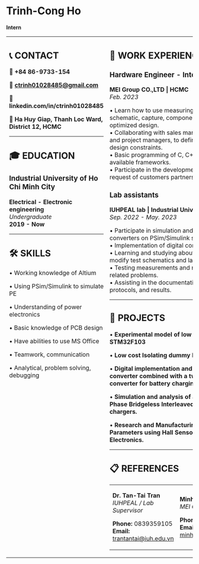 # Trinh-Cong Ho
**Intern**

<table>
<tr>
<td width="30%" valign="top">

## 📞 CONTACT

📱 **+84 86-9733-154**

📧 **ctrinh01028485@gmail.com**

🔗 **linkedin.com/in/ctrinh01028485**

📍 **Ha Huy Giap, Thanh Loc Ward, District 12, HCMC**

---

## 🎓 EDUCATION

### Industrial University of Ho Chi Minh City

**Electrical - Electronic engineering**  
*Undergraduate*  
**2019 - Now**

---

## 🛠️ SKILLS

• Working knowledge of Altium

• Using PSim/Simulink to simulate PE

• Understanding of power electronics

• Basic knowledge of PCB design

• Have abilities to use MS Office

• Teamwork, communication

• Analytical, problem solving, debugging

</td>
<td width="70%" valign="top">

## 💼 WORK EXPERIENCE

### Hardware Engineer - Intern
**MEI Group CO.,LTD | HCMC** &nbsp;&nbsp;&nbsp;&nbsp;&nbsp;&nbsp;&nbsp;&nbsp;&nbsp;&nbsp;&nbsp;&nbsp;&nbsp;&nbsp;&nbsp;&nbsp;&nbsp;&nbsp;&nbsp;&nbsp;&nbsp;&nbsp;&nbsp;&nbsp;&nbsp;&nbsp;&nbsp;&nbsp;&nbsp;&nbsp;&nbsp;&nbsp;&nbsp;&nbsp; *Nov. 2022 - Feb. 2023*

• Learn how to use measuring instruments including schematic, capture, component selection, layout design and optimized design.  
• Collaborating with sales managers, marketing department and project managers, to define system requirements and design constraints.  
• Basic programming of C, C++ based microcontrollers and available frameworks.  
• Participate in the development of some products at the request of customers partners.

### Lab assistants
**IUHPEAL lab | Industrial University of HCMC** &nbsp;&nbsp;&nbsp;&nbsp;&nbsp;&nbsp;&nbsp;&nbsp;&nbsp;&nbsp;&nbsp;&nbsp;&nbsp;&nbsp;&nbsp;&nbsp;&nbsp;&nbsp;&nbsp;&nbsp;&nbsp;&nbsp;&nbsp;&nbsp;&nbsp;&nbsp; *Sep. 2022 - May. 2023*

• Participate in simulation and control projects some basic converters on PSim/Simulink software and experimental.  
• Implementation of digital controller on DSP/Microcontroller.  
• Learning and studying about user interfaces to create and modify test schematics and layouts.  
• Testing measurements and resolving hardware or software-related problems.  
• Assisting in the documentation of lab procedures, experiment protocols, and results.

---

## 🚀 PROJECTS

• **Experimental model of low power 3-phase inverter using STM32F103**

• **Low cost Isolating dummy Probe for oscilloscope**

• **Digital implementation and design of an AC/DC PFC converter combined with a two-switch DC/DC forward converter for battery charging applications.**

• **Simulation and analysis of a High-Performance Single-Phase Bridgeless Interleaved PFC Converter for EV battery chargers.**

• **Research and Manufacturing Model Analysis of Electrical Parameters using Hall Sensor Applications in Power Electronics.**

---

## 📋 REFERENCES

<table>
<tr>
<td width="50%">

**Dr. Tan-Tai Tran**  
*IUHPEAL / Lab Supervisor*

**Phone:** 0839359105  
**Email:** trantantai@iuh.edu.vn

</td>
<td width="50%">

**Minh Huong**  
*MEI Group CO.,LTD / Engineer*

**Phone:** 0328789084  
**Email:** minhhuong0905002001@gmail.com

</td>
</tr>
</table>

</td>
</tr>
</table>
